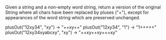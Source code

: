 Given a string and a non-empty word string, return a version of the original String where all chars have been replaced by pluses ("+"), except for appearances of the word string which are preserved unchanged.

plusOut("12xy34", "xy") → "++xy++"
plusOut("12xy34", "1") → "1+++++"
plusOut("12xy34xyabcxy", "xy") → "++xy++xy+++xy"